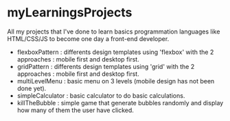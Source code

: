 # myLearningsProjects
All my projects that I've done to learn basics programmation languages like HTML/CSS/JS to become one day a front-end developer.

- flexboxPattern : differents design templates using 'flexbox' with the 2 approaches : mobile first and desktop first.
- gridPattern : differents design templates using 'grid' with the 2 approaches : mobile first and desktop first.
- multiLevelMenu : basic menu on 3 levels (mobile design has not been done yet).
- simpleCalculator : basic calculator to do basic calculations.
- killTheBubble : simple game that generate bubbles randomly and display how many of them the user have clicked.
